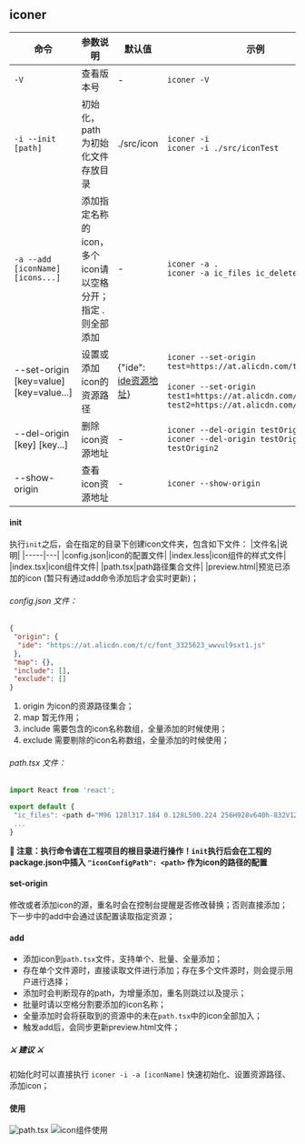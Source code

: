 ## iconer



|命令|参数说明|默认值|示例|
|---|-------|----|-----|
|`-V`|查看版本号|-|`iconer -V`|
|`-i --init [path]`|初始化，path为初始化文件存放目录|./src/icon|`iconer -i` <br /> `iconer -i ./src/iconTest`|
|`-a --add [iconName] [icons...]`|添加指定名称的icon，多个icon请以空格分开；指定 . 则全部添加|-|`iconer -a .`<br />`iconer -a ic_files ic_delete`|
|--set-origin [key=value] [key=value...]|设置或添加icon的资源路径|{"ide": [ide资源地址](https://at.alicdn.com/t/c/font_3325623_wwvul9sxt1.js)}| `iconer --set-origin test=https://at.alicdn.com/t/test.js`<br /><br />`iconer --set-origin test1=https://at.alicdn.com/t/test1.js test2=https://at.alicdn.com/t/test2.js`
|--del-origin [key] [key...]|删除icon资源地址|-|`iconer --del-origin testOrigin`<br />`iconer --del-origin testOrigin1 testOrigin2`
|--show-origin|查看icon资源地址|-|`iconer --show-origin`

<!-- |`-p --resourcePath <path>`|配置资源地址(支持在线链接和本地地址)|-|`iconer -p https://at.alicdn.com/t/c/font_3325623_wwvul9sxt1.js` <br />`iconer -p /Users/_self_/iconfont.js`| -->

#### init
执行`init`之后，会在指定的目录下创建icon文件夹，包含如下文件：
|文件名|说明|
|-----|---|
|config.json|icon的配置文件|
|index.less|icon组件的样式文件|
|index.tsx|icon组件文件|
|path.tsx|path路径集合文件|
|preview.html|预览已添加的icon (暂只有通过add命令添加后才会实时更新)；

###### config.json 文件：
```json
{
 "origin": {
  "ide": "https://at.alicdn.com/t/c/font_3325623_wwvul9sxt1.js"
 },
 "map": {},
 "include": [],
 "exclude": []
}
```
1. origin 为icon的资源路径集合；
2. map 暂无作用；
3. include 需要包含的icon名称数组，全量添加的时候使用；
4. exclude 需要剔除的icon名称数组，全量添加的时候使用；

###### path.tsx 文件：
```javascript
import React from 'react';

export default {
 "ic_files": <path d="M96 128l317.184 0.128L500.224 256H928v640h-832V128zM832 352H192v448h640v-448z"  ></path>,
 ...
}
```

<b>📢 注意：执行命令请在工程项目的根目录进行操作！`init`执行后会在工程的package.json中插入 `"iconConfigPath": <path>` 作为icon的路径的配置</b>

<!-- #### resourcePath
resourcePath 为后续添加icon的资源地址，请在`init`之后操作； -->

#### set-origin
修改或者添加icon的源，重名时会在控制台提醒是否修改替换；否则直接添加；下一步中的add中会通过该配置读取指定资源；

#### add
* 添加icon到`path.tsx`文件，支持单个、批量、全量添加；
* 存在单个文件源时，直接读取文件进行添加；存在多个文件源时，则会提示用户进行选择；
* 添加时会判断现存的path，为增量添加，重名则跳过以及提示；
* 批量时请以空格分割要添加的icon名称；
* 全量添加时会将获取到的资源中的未在`path.tsx`中的icon全部加入；
* 触发add后，会同步更新preview.html文件；

##### ⚔ 建议 ⚔
初始化时可以直接执行 `iconer -i -a [iconName]` 快速初始化、设置资源路径、添加icon；

#### 使用
![path.tsx](https://files.catbox.moe/qo8qnm.png)
![icon组件使用](https://files.catbox.moe/mtfmwz.png)
